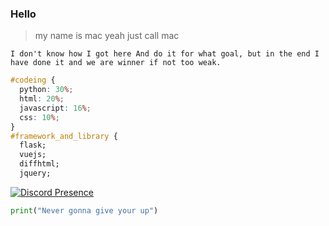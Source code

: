 ### Hello

> my name is mac yeah just call mac




```
I don't know how I got here And do it for what goal, but in the end I have done it and we are winner if not too weak.
```

```css
#codeing {
  python: 30%;
  html: 20%;
  javascript: 16%;
  css: 10%;
}
#framework_and_library {
  flask;
  vuejs;
  diffhtml;
  jquery;
```


[![Discord Presence](https://lanyard.cnrad.dev/api/829156179803504670?theme=dark&bg=f7c1f3&borderRadius=35px)]()



```py
print("Never gonna give your up")
```
